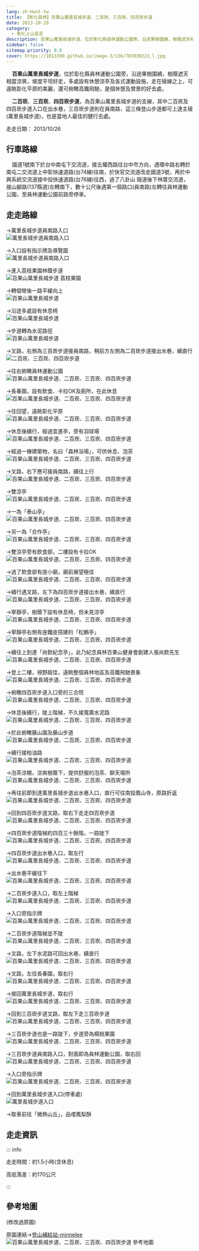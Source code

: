```yaml
---
lang: zh-Hant-tw
title: 【彰化員林】百果山萬里長城步道、二百崁、三百崁、四百崁步道
date: 2013-10-29
category: 
  - 彰化上山走走
description: 百果山萬里長城步道，位於彰化縣員林運動公園旁，沿途果樹圍繞，樹蔭遮天相當涼爽，坡度平坦好走，多處設有休憩涼亭及各式運動設施，走在稜線之上，可遠眺彰化平原的美麗，還可俯瞰高鐵飛馳，是個休憩及賞景的好去處。 二百崁、三百崁、四百崁步道，為百果山萬里長城步道的支線，其中二百崁及四百崁步道入口在出水巷，三百崁步道則在員南路，這三條登山步道都可上達主稜(萬里長城步道)，也是當地人最佳的健行去處。
sidebar: false
sitemap.priority: 0.8
cover: https://1013399.github.io/image-3/136/703030223_l.jpg
---
```


    **百果山萬里長城步道**，位於彰化縣員林運動公園旁，沿途果樹圍繞，樹蔭遮天相當涼爽，坡度平坦好走，多處設有休憩涼亭及各式運動設施，走在稜線之上，可遠眺彰化平原的美麗，還可俯瞰高鐵飛馳，是個休憩及賞景的好去處。  

    **二百崁**、**三百崁**、**四百崁步道**，為百果山萬里長城步道的支線，其中二百崁及四百崁步道入口在出水巷，三百崁步道則在員南路，這三條登山步道都可上達主稜(萬里長城步道)，也是當地人最佳的健行去處。

<!-- more -->

走走日期： 2013/10/26

## 行車路線
    國道1號南下於台中南屯下交流道，接五權西路往台中市方向，遇環中路右轉於南屯二交流道上中彰快速道路(台74線)往南，於快官交流道改走國道3號，再於中興系統交流道接中投快速道路(台76線)往西，過了八卦山 隧道後下林厝交流道，接山腳路(137縣道)左轉南下，數十公尺後遇第一個路口(員南路)左轉往員林運動公園，至員林運動公園前路旁停車。

## 走走路線 
→萬里長城步道員南路入口  
![萬里長城步道員南路入口](https://1013399.github.io/image-3/136/702915129_l.jpg)

→入口設有指示牌及導覽圖  
![萬里長城步道員南路入口](https://1013399.github.io/image-3/136/702923590_l.jpg)

→進入荔枝果園林蔭步道  
![百果山萬里長城步道 荔枝果園](https://1013399.github.io/image-3/136/702932293_l.jpg)

→轉個彎後一路平緩向上  
![百果山萬里長城步道](https://1013399.github.io/image-3/136/702934828_l.jpg)

→沿途多處設有休息椅  
![百果山萬里長城步道](https://1013399.github.io/image-3/136/702937635_l.jpg)

→步道轉為水泥路徑  
![百果山萬里長城步道](https://1013399.github.io/image-3/136/702942137_l.jpg)

→叉路，右側為三百崁步道接員南路，稍前方左側為二百崁步道接出水巷，續直行  
![二百崁、三百崁、四百崁步道](https://1013399.github.io/image-3/136/702944888_l.jpg)

→往右俯瞰員林運動公園  
![百果山萬里長城步道、二百崁、三百崁、四百崁步道](https://1013399.github.io/image-3/136/702948719_l.jpg)

→長春園，設有飲食、卡拉OK及廁所，在此休息  
![百果山萬里長城步道、二百崁、三百崁、四百崁步道](https://1013399.github.io/image-3/136/702960194_l.jpg)

→往回望，遠眺彰化平原  
![百果山萬里長城步道、二百崁、三百崁、四百崁步道](https://1013399.github.io/image-3/136/702963473_l.jpg)

→休息後續行，經過宜進亭，旁有羽球場  
![百果山萬里長城步道、二百崁、三百崁、四百崁步道](https://1013399.github.io/image-3/136/702966280_l.jpg)

→經過一棟建築物，名曰「森林浴場」，可供休息、泡茶  
![百果山萬里長城步道、二百崁、三百崁、四百崁步道](https://1013399.github.io/image-3/136/702969287_l.jpg)

→叉路，右下應可接員南路，續往上行  
![百果山萬里長城步道、二百崁、三百崁、四百崁步道](https://1013399.github.io/image-3/136/702975749_l.jpg)

→雙涼亭  
![百果山萬里長城步道、二百崁、三百崁、四百崁步道](https://1013399.github.io/image-3/136/702983463_l.jpg)

→一為「泰山亭」  
![百果山萬里長城步道、二百崁、三百崁、四百崁步道](https://1013399.github.io/image-3/136/702987366_l.jpg)

→另一為「合作亭」  
![百果山萬里長城步道、二百崁、三百崁、四百崁步道](https://1013399.github.io/image-3/136/702997801_l.jpg)

→雙涼亭旁有飲食部，二樓設有卡拉OK  
![百果山萬里長城步道、二百崁、三百崁、四百崁步道](https://1013399.github.io/image-3/136/703005835_l.jpg)

→過了飲食部有座小廟，廟前展望極佳  
![百果山萬里長城步道、二百崁、三百崁、四百崁步道](https://1013399.github.io/image-3/136/703009763_l.jpg)

→續行遇叉路，左下為四百崁步道接出水巷，續直行  
![百果山萬里長城步道、二百崁、三百崁、四百崁步道](https://1013399.github.io/image-3/136/703011673_l.jpg)

→寧靜亭，樹蔭下設有休息椅，但未見涼亭  
![百果山萬里長城步道、二百崁、三百崁、四百崁步道](https://1013399.github.io/image-3/136/703016244_l.jpg)

→寧靜亭右側有座鐵皮搭建的「松鶴亭」  
![百果山萬里長城步道、二百崁、三百崁、四百崁步道](https://1013399.github.io/image-3/136/703022677_l.jpg)

→續往上到達「尚欽紀念亭」，此乃紀念員林百果山健身會創建人張尚欽先生  
![百果山萬里長城步道、二百崁、三百崁、四百崁步道](https://1013399.github.io/image-3/136/703025731_l.jpg)

→登上二樓，視野超佳，遠眺整個員林地區及高鐵飛馳景象  
![百果山萬里長城步道、二百崁、三百崁、四百崁步道](https://1013399.github.io/image-3/136/703030223_l.jpg)

→俯瞰四百崁步道入口旁的三合院  
![百果山萬里長城步道、二百崁、三百崁、四百崁步道](https://1013399.github.io/image-3/136/703032915_l.jpg)

→休息後續行，陡上階梯，不久接寬廣水泥路  
![百果山萬里長城步道、二百崁、三百崁、四百崁步道](https://1013399.github.io/image-3/136/703038646_l.jpg)

→於此俯瞰藤山園及藤山步道  
![百果山萬里長城步道、二百崁、三百崁、四百崁步道](https://1013399.github.io/image-3/136/703042788_l.jpg)

→續行接柏油路  
![百果山萬里長城步道、二百崁、三百崁、四百崁步道](https://1013399.github.io/image-3/136/703046104_l.jpg)

→泡茶涼棚，涼爽樹蔭下，提供舒服的泡茶、聊天場所  
![百果山萬里長城步道、二百崁、三百崁、四百崁步道](https://1013399.github.io/image-3/136/703050102_l.jpg)

→再往前即到達萬里長城步道出水巷入口，直行可往南投鳳山寺，原路折返  
![百果山萬里長城步道、二百崁、三百崁、四百崁步道](https://1013399.github.io/image-3/136/703054772_l.jpg)

→回到四百崁步道叉路，取右下走走四百崁步道  
![百果山萬里長城步道、二百崁、三百崁、四百崁步道](https://1013399.github.io/image-3/136/703062851_l.jpg)

→四百崁步道階梯約四百三十餘階，一路陡下  
![百果山萬里長城步道、二百崁、三百崁、四百崁步道](https://1013399.github.io/image-3/136/703069331_l.jpg)

→四百崁步道出水巷入口，取左行  
![百果山萬里長城步道、二百崁、三百崁、四百崁步道](https://1013399.github.io/image-3/136/703073293_l.jpg)

→出水巷平緩往下  
![百果山萬里長城步道、二百崁、三百崁、四百崁步道](https://1013399.github.io/image-3/136/703078006_l.jpg)

→二百崁步道入口，取左上階梯  
![百果山萬里長城步道、二百崁、三百崁、四百崁步道](https://1013399.github.io/image-3/136/703081743_l.jpg)

→入口旁指示牌  
![百果山萬里長城步道、二百崁、三百崁、四百崁步道](https://1013399.github.io/image-3/136/703086247_l.jpg)

→二百崁步道階梯並不陡  
![百果山萬里長城步道、二百崁、三百崁、四百崁步道](https://1013399.github.io/image-3/136/703093594_l.jpg)

→叉路，左下水泥路可回出水巷，續直行  
![百果山萬里長城步道、二百崁、三百崁、四百崁步道](https://1013399.github.io/image-3/136/703099382_l.jpg)

→叉路，左往長春園，取右行  
![百果山萬里長城步道、二百崁、三百崁、四百崁步道](https://1013399.github.io/image-3/136/703106960_l.jpg)

→接回萬里長城步道，取右行  
![百果山萬里長城步道、二百崁、三百崁、四百崁步道](https://1013399.github.io/image-3/136/703111964_l.jpg)

→回到三百崁步道叉路，取左下走三百崁步道  
![百果山萬里長城步道、二百崁、三百崁、四百崁步道](https://1013399.github.io/image-3/136/703114375_l.jpg)

→三百崁步道也是一路陡下，步道旁為楊桃果園  
![百果山萬里長城步道、二百崁、三百崁、四百崁步道](https://1013399.github.io/image-3/136/703119825_l.jpg)

→三百崁步道員南路入口，對面即為員林運動公園，取右回  
![百果山萬里長城步道、二百崁、三百崁、四百崁步道](https://1013399.github.io/image-3/136/703125515_l.jpg)

→入口旁指示牌  
![百果山萬里長城步道、二百崁、三百崁、四百崁步道](https://1013399.github.io/image-3/136/703130621_l.jpg)

→回到萬里長城步道入口(停車處)  
![萬里長城步道入口](https://1013399.github.io/image-3/136/703138147_l.jpg)

→取車前往「微熱山丘」，品嚐鳳梨酥

## 走走資訊

::: info

走走時間：約1.5小時(含休息)

高低落差：約170公尺

:::

## 參考地圖
(修改過原圖)  

原圖連結→[登山補給站-minnelee](http://www.keepon.com.tw/DiscussLoad.aspx?code=314B5CF9AEC3A19113F6CAA6F539A66299546E8C88F1009A)  
![百果山萬里長城步道、二百崁、三百崁、四百崁步道 參考地圖](https://1013399.github.io/image-3/136/703143784_l.jpg)